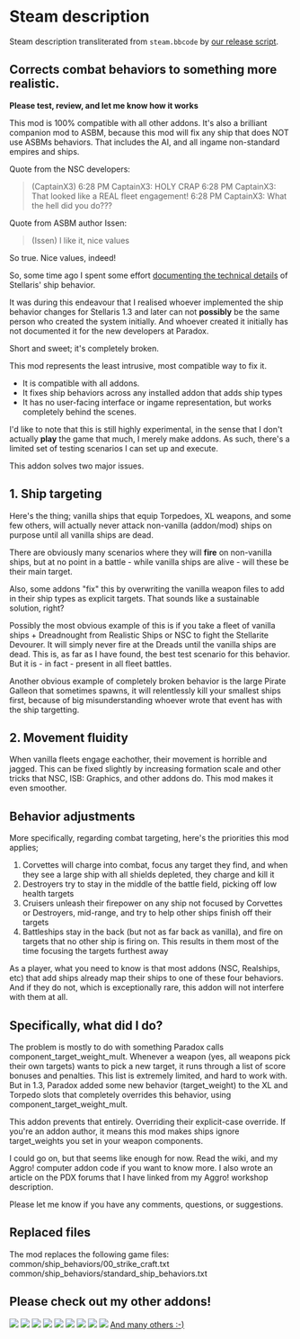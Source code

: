 # Steam description

[//]: # (start)
Steam description transliterated from `steam.bbcode` by [our release script](https://raw.githubusercontent.com/stellaris-mods/scripts/master/stlrel).

## **Corrects combat behaviors to something more realistic\.**
**Please test, review, and let me know how it works**

This mod is 100% compatible with all other addons\.
It's also a brilliant companion mod to ASBM, because this mod will fix any ship that does NOT use ASBMs behaviors\. That includes the AI, and all ingame non\-standard empires and ships\.

Quote from the NSC developers:

> (CaptainX3)
> 6:28 PM CaptainX3: HOLY CRAP
> 6:28 PM CaptainX3: That looked like a REAL fleet engagement\!
> 6:28 PM CaptainX3: What the hell did you do???

Quote from ASBM author Issen:

> (Issen)
> I like it, nice values

So true\. Nice values, indeed\!

So, some time ago I spent some effort [documenting the technical details](http://www\.stellariswiki\.com/Ship\_modding) of Stellaris' ship behavior\.

It was during this endeavour that I realised whoever implemented the ship behavior changes for Stellaris 1\.3 and later can not **possibly** be the same person who created the system initially\. And whoever created it initially has not documented it for the new developers at Paradox\.

Short and sweet; it's completely broken\.

This mod represents the least intrusive, most compatible way to fix it\.

* It is compatible with all addons\.
* It fixes ship behaviors across any installed addon that adds ship types
* It has no user\-facing interface or ingame representation, but works completely behind the scenes\.



I'd like to note that this is still highly experimental, in the sense that I don't actually **play** the game that much, I merely make addons\. As such, there's a limited set of testing scenarios I can set up and execute\.

This addon solves two major issues\.

## 1\. Ship targeting
Here's the thing; vanilla ships that equip Torpedoes, XL weapons, and some few others, will actually never attack non\-vanilla (addon/mod) ships on purpose until all vanilla ships are dead\.

There are obviously many scenarios where they will **fire** on non\-vanilla ships, but at no point in a battle \- while vanilla ships are alive \- will these be their main target\.

Also, some addons "fix" this by overwriting the vanilla weapon files to add in their ship types as explicit targets\. That sounds like a sustainable solution, right?

Possibly the most obvious example of this is if you take a fleet of vanilla ships \+ Dreadnought from Realistic Ships or NSC to fight the Stellarite Devourer\. It will simply never fire at the Dreads until the vanilla ships are dead\. This is, as far as I have found, the best test scenario for this behavior\. But it is \- in fact \- present in all fleet battles\.

Another obvious example of completely broken behavior is the large Pirate Galleon that sometimes spawns, it will relentlessly kill your smallest ships first, because of big misunderstanding whoever wrote that event has with the ship targetting\.

## 2\. Movement fluidity
When vanilla fleets engage eachother, their movement is horrible and jagged\. This can be fixed slightly by increasing formation scale and other tricks that NSC, ISB: Graphics, and other addons do\. This mod makes it even smoother\.


## **Behavior adjustments**
More specifically, regarding combat targeting, here's the priorities this mod applies;

1. Corvettes will charge into combat, focus any target they find, and when they see a large ship with all shields depleted, they charge and kill it
1. Destroyers try to stay in the middle of the battle field, picking off low health targets
1. Cruisers unleash their firepower on any ship not focused by Corvettes or Destroyers, mid\-range, and try to help other ships finish off their targets
1. Battleships stay in the back (but not as far back as vanilla), and fire on targets that no other ship is firing on\. This results in them most of the time focusing the targets furthest away


As a player, what you need to know is that most addons (NSC, Realships, etc) that add ships already map their ships to one of these four behaviors\. And if they do not, which is exceptionally rare, this addon will not interfere with them at all\.

## Specifically, what did I do?
The problem is mostly to do with something Paradox calls component\_target\_weight\_mult\. Whenever a weapon (yes, all weapons pick their own targets) wants to pick a new target, it runs through a list of score bonuses and penalties\. This list is extremely limited, and hard to work with\. But in 1\.3, Paradox added some new behavior (target\_weight) to the XL and Torpedo slots that completely overrides this behavior, using component\_target\_weight\_mult\.

This addon prevents that entirely\. Overriding their explicit\-case override\.
If you're an addon author, it means this mod makes ships ignore target\_weights you set in your weapon components\.

I could go on, but that seems like enough for now\. Read the wiki, and my Aggro\! computer addon code if you want to know more\. I also wrote an article on the PDX forums that I have linked from my Aggro\! workshop description\.

Please let me know if you have any comments, questions, or suggestions\.

## Replaced files
The mod replaces the following game files:
common/ship\_behaviors/00\_strike\_craft\.txt
common/ship\_behaviors/standard\_ship\_behaviors\.txt

## Please check out my other addons\!
[![](http://i\.imgur\.com/XLkY9rP\.png)](http://steamcommunity\.com/sharedfiles/filedetails/?id=786514324) [![](http://i\.imgur\.com/HB3mzUd\.png)](http://steamcommunity\.com/sharedfiles/filedetails/?id=790840932)
[![](http://i\.imgur\.com/QbwKam7\.png)](http://steamcommunity\.com/sharedfiles/filedetails/?id=787280885) [![](http://i\.imgur\.com/Qowgmu2\.png)](http://steamcommunity\.com/sharedfiles/filedetails/?id=785719197)
[![](http://i\.imgur\.com/557d0qz\.png)](http://steamcommunity\.com/sharedfiles/filedetails/?id=776095610) [![](http://i\.imgur\.com/c85HK9A\.png)](http://steamcommunity\.com/sharedfiles/filedetails/?id=785582857)
[![](http://i\.imgur\.com/hGJdX51\.png)](http://steamcommunity\.com/sharedfiles/filedetails/?id=779729987) [![](http://i\.imgur\.com/HmbP3Gd\.png)](http://steamcommunity\.com/sharedfiles/filedetails/?id=796214744)
[![](http://i\.imgur\.com/IVM6B6g\.png)](http://steamcommunity\.com/sharedfiles/filedetails/?id=799159083)
[And many others :\-)](http://steamcommunity\.com/workshop/filedetails/?id=779739023)

[//]: # (stop)
